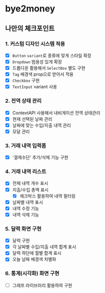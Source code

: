 # bye2money

## 나만의 체크포인트

### 1. 커스텀 디자인 시스템 적용

- [x] `Button` `variant`로 종류에 맞게 스타일 확장
- [x] `Dropdown` 범용성 있게 확장
- [x] 드롭다운 활용해서 `SelectBox` 별도 구현
- [x] `Tag` 배경색 prop으로 받아서 적용
- [x] `Checkbox` 구현
- [x] `TextInput` variant 사용

### 2. 전역 상태 관리

- [x] ContextAPI 사용해서 내비게이션 전역 상태관리
- [x] 현재 선택된 날짜 관리
- [x] 날짜에 맞는 수입/지출 내역 관리
- [x] 모달 관리

### 3. 거래 내역 입력폼

- [x] '결제수단' 추가/삭제 기능 구현

### 4. 거래 내역 리스트

- [x] 전체 내역 개수 표시
- [x] 지출/수입 총액 표시
  - [x] 체크박스 활용하여 내역 필터링
- [x] 날짜별 내역 표시
- [x] 내역 수정 기능
- [x] 내역 삭제 기능

### 5. 달력 화면 구현

- [x] 달력 구현
- [x] 각 날짜별 수입/지출 내역 합계 표시
- [x] 달력 하단에 월별 합계 표시
- [x] 오늘 날짜 배경색 차별화

### 6. 통계(시각화) 화면 구현

- [ ] 그래프 라이브러리 활용하여 구현
